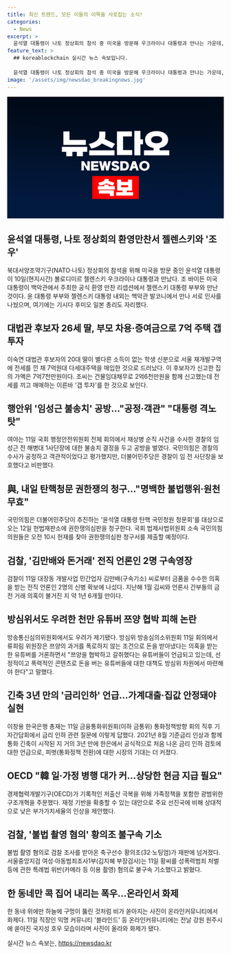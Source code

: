 ```yaml
---
title: 최신 트렌드, 모든 이들의 이목을 사로잡는 소식!
categories:
  - News
excerpt: >
  윤석열 대통령이 나토 정상회의 참석 중 미국을 방문해 우크라이나 대통령과 만나는 가운데, 사건이 이목을 끌었다. 한편, 대법관 후보자의 딸이 부모의 차용·증여금으로 7억원대 주택을 매입하고, 행정안전위원회에서 임성근 전 해병대 1사단장의 불송치 공방이 벌어졌다. 더불어민주당은 윤석열 대통령 탄핵 국민청원 청문회를 대상으로 헌법재판소에 권한쟁의심판을 청구할 예정이며, 검찰이 김만배와 돈거래 의혹을 받는 전직 언론인 2명에 대해 구속영장을 청구했다. 추가로, 한은에서 3년 만에 처음으로 원리금 감면을 검토하는 등의 사안도 주목을 받고 있다.
feature_text: >
  ## koreablockchain 실시간 뉴스 속보입니다.

  윤석열 대통령이 나토 정상회의 참석 중 미국을 방문해 우크라이나 대통령과 만나는 가운데, 사건이 이목을 끌었다. 한편, 대법관 후보자의 딸이 부모의 차용·증여금으로 7억원대 주택을 매입하고, 행정안전위원회에서 임성근 전 해병대 1사단장의 불송치 공방이 벌어졌다. 더불어민주당은 윤석열 대통령 탄핵 국민청원 청문회를 대상으로 헌법재판소에 권한쟁의심판을 청구할 예정이며, 검찰이 김만배와 돈거래 의혹을 받는 전직 언론인 2명에 대해 구속영장을 청구했다. 추가로, 한은에서 3년 만에 처음으로 원리금 감면을 검토하는 등의 사안도 주목을 받고 있다.
image: '/assets/img/newsdao_breakingnews.jpg'
---
```


<p><img src="/assets/img/newsdao_breakingnews.jpg" alt="koreablockchain 속보" /></p>

<h2 data-ke-size="size26">윤석열 대통령, 나토 정상회의 환영만찬서 젤렌스키와 '조우'</h2>

<p data-ke-size="size16">북대서양조약기구(NATO·나토) 정상회의 참석을 위해 미국을 방문 중인 윤석열 대통령이 10일(현지시간) 볼로디미르 젤렌스키 우크라이나 대통령과 만났다. 조 바이든 미국 대통령이 백악관에서 주최한 공식 환영 만찬 리셉션에서 젤렌스키 대통령 부부와 만난 것이다. 윤 대통령 부부와 젤렌스키 대통령 내외는 백악관 발코니에서 만나 서로 인사를 나눴으며, 여기에는 기시다 후미오 일본 총리도 자리했다.</p>

<h2 data-ke-size="size24">대법관 후보자 26세 딸, 부모 차용·증여금으로 7억 주택 갭투자</h2>

<p data-ke-size="size16">이숙연 대법관 후보자의 20대 딸이 별다른 소득이 없는 학생 신분으로 서울 재개발구역에 전세를 낀 채 7억원대 다세대주택을 매입한 것으로 드러났다. 이 후보자가 신고한 집의 가액은 7억7천만원이다. 조씨는 건물임대채무로 2억6천만원을 함께 신고했는데 전세를 끼고 매매하는 이른바 '갭 투자'를 한 것으로 보인다.</p>

<h2 data-ke-size="size24">행안위 '임성근 불송치' 공방…"공정·객관" "대통령 격노 탓"</h2>

<p data-ke-size="size16">여야는 11일 국회 행정안전위원회 전체 회의에서 채상병 순직 사건을 수사한 경찰의 임성근 전 해병대 1사단장에 대한 불송치 결정을 두고 공방을 벌였다. 국민의힘은 경찰의 수사가 공정하고 객관적이었다고 평가했지만, 더불어민주당은 경찰이 임 전 사단장을 보호했다고 비판했다.</p>

<h2 data-ke-size="size24">與, 내일 탄핵청문 권한쟁의 청구…"명백한 불법행위·원천무효"</h2>

<p data-ke-size="size16">국민의힘은 더불어민주당이 추진하는 '윤석열 대통령 탄핵 국민청원 청문회'를 대상으로 오는 12일 헌법재판소에 권한쟁의심판을 청구한다. 국회 법제사법위원회 소속 국민의힘 의원들은 오전 10시 헌재를 찾아 권한쟁의심판 청구서를 제출할 예정이다.</p>

<h2 data-ke-size="size24">검찰, '김만배와 돈거래' 전직 언론인 2명 구속영장</h2>

<p data-ke-size="size16">검찰이 11일 대장동 개발사업 민간업자 김만배(구속기소) 씨로부터 금품을 수수한 의혹을 받는 전직 언론인 2명의 신병 확보에 나섰다. 지난해 1월 김씨와 언론사 간부들의 금전 거래 의혹이 불거진 지 약 1년 6개월 만이다.</p>

<h2 data-ke-size="size24">방심위서도 우려한 천만 유튜버 쯔양 협박 피해 논란</h2>

<p data-ke-size="size16">방송통신심의위원회에서도 우려가 제기됐다. 방심위 방송심의소위원회 11일 회의에서 류희림 위원장은 쯔양의 과거를 폭로하지 않는 조건으로 돈을 받아냈다는 의혹을 받는 한 유튜버를 거론하면서 "쯔양을 협박하고 갈취했다는 유튜버들이 언급되고 있는데, 선정적이고 폭력적인 콘텐츠로 돈을 버는 유튜버들에 대한 대책도 방심위 차원에서 마련해야 한다"고 말했다.</p>

<h2 data-ke-size="size24">긴축 3년 만의 '금리인하' 언급…가계대출·집값 안정돼야 실현</h2>

<p data-ke-size="size16">이창용 한국은행 총재는 11일 금융통화위원회(이하 금통위) 통화정책방향 회의 직후 기자간담회에서 금리 인하 관련 질문에 이렇게 답했다. 2021년 8월 기준금리 인상과 함께 통화 긴축이 시작된 지 거의 3년 만에 한은에서 공식적으로 처음 나온 금리 인하 검토에 대한 언급으로, 피벗(통화정책 전환)에 대한 시장의 기대는 더 커졌다.</p>

<h2 data-ke-size="size24">OECD "韓 일·가정 병행 대가 커…상당한 현금 지급 필요"</h2>

<p data-ke-size="size16">경제협력개발기구(OECD)가 기록적인 저출산 극복을 위해 가족정책을 포함한 광범위한 구조개혁을 주문했다. 재정 기반을 확충할 수 있는 대안으로 주요 선진국에 비해 상대적으로 낮은 부가가치세율의 인상을 제안했다.</p>

<h2 data-ke-size="size24">검찰, '불법 촬영 혐의' 황의조 불구속 기소</h2>

<p data-ke-size="size16">불법 촬영 혐의로 검찰 조사를 받아온 축구선수 황의조(32·노팅엄)가 재판에 넘겨졌다. 서울중앙지검 여성·아동범죄조사1부(김지혜 부장검사)는 11일 황씨를 성폭력범죄 처벌 등에 관한 특례법 위반(카메라 등 이용 촬영) 혐의로 불구속 기소했다고 밝혔다.</p>

<h2 data-ke-size="size24">한 동네만 콕 집어 내리는 폭우…온라인서 화제</h2>

<p data-ke-size="size16">한 동네 위에만 하늘에 구멍이 뚫린 것처럼 비가 쏟아지는 사진이 온라인커뮤니티에서 화제다. 11일 직장인 익명 커뮤니티 '블라인드' 등 온라인커뮤니티에는 전날 강원 원주시에 쏟아진 국지성 호우 모습이라며 사진이 올라와 화제가 됐다.</p>
실시간 뉴스 속보는, <a href="https://newsdao.kr" rel="dofollow">https://newsdao.kr</a>


